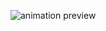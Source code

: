 ![animation preview](https://github.com/alihamza1221/NextJs-zero-to-Bootstrap/blob/master/React%20Slider%20Animation/public/Screenshot%202024-06-25%20114435.png)
